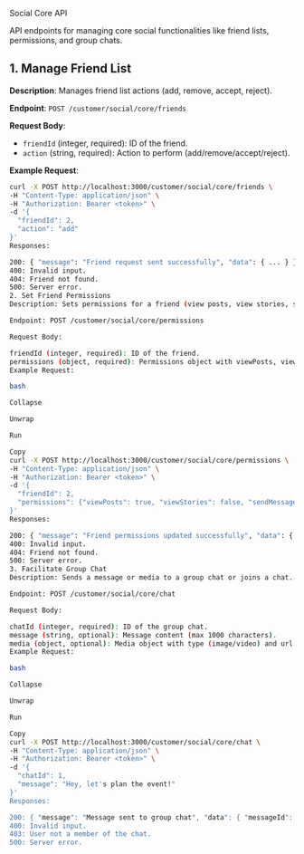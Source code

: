 Social Core API

API endpoints for managing core social functionalities like friend lists, permissions, and group chats.

## 1. Manage Friend List

**Description**: Manages friend list actions (add, remove, accept, reject).

**Endpoint**: `POST /customer/social/core/friends`

**Request Body**:
- `friendId` (integer, required): ID of the friend.
- `action` (string, required): Action to perform (add/remove/accept/reject).

**Example Request**:
```bash
curl -X POST http://localhost:3000/customer/social/core/friends \
-H "Content-Type: application/json" \
-H "Authorization: Bearer <token>" \
-d '{
  "friendId": 2,
  "action": "add"
}'
Responses:

200: { "message": "Friend request sent successfully", "data": { ... } }
400: Invalid input.
404: Friend not found.
500: Server error.
2. Set Friend Permissions
Description: Sets permissions for a friend (view posts, view stories, send messages).

Endpoint: POST /customer/social/core/permissions

Request Body:

friendId (integer, required): ID of the friend.
permissions (object, required): Permissions object with viewPosts, viewStories, sendMessages (boolean).
Example Request:

bash

Collapse

Unwrap

Run

Copy
curl -X POST http://localhost:3000/customer/social/core/permissions \
-H "Content-Type: application/json" \
-H "Authorization: Bearer <token>" \
-d '{
  "friendId": 2,
  "permissions": {"viewPosts": true, "viewStories": false, "sendMessages": true}
}'
Responses:

200: { "message": "Friend permissions updated successfully", "data": { ... } }
400: Invalid input.
404: Friend not found.
500: Server error.
3. Facilitate Group Chat
Description: Sends a message or media to a group chat or joins a chat.

Endpoint: POST /customer/social/core/chat

Request Body:

chatId (integer, required): ID of the group chat.
message (string, optional): Message content (max 1000 characters).
media (object, optional): Media object with type (image/video) and url.
Example Request:

bash

Collapse

Unwrap

Run

Copy
curl -X POST http://localhost:3000/customer/social/core/chat \
-H "Content-Type: application/json" \
-H "Authorization: Bearer <token>" \
-d '{
  "chatId": 1,
  "message": "Hey, let's plan the event!"
}'
Responses:

200: { "message": "Message sent to group chat", "data": { "messageId": 1, ... } }
400: Invalid input.
403: User not a member of the chat.
500: Server error.